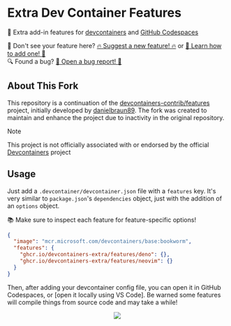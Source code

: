 # Extra Dev Container Features

🐳 Extra add-in features for
[devcontainers](https://code.visualstudio.com/docs/devcontainers/containers) and
[GitHub Codespaces](https://github.com/features/codespaces)

👀 Don't see your feature here? [🔥 Suggest a new feature! 🔥](https://github.com/devcontainers-extra/features/issues/new?template=suggest-feature.yaml) or [📄 Learn how to add one! 📄](CONTRIBUTING.md) \
🔍 Found a bug? [🐞 Open a bug report! 🐞](https://github.com/devcontainers-extra/features/issues/new?template=feature-bug-report.yaml)

## About This Fork

This repository is a continuation of the [devcontainers-contrib/features](https://github.com/devcontainers-contrib/features) project, initially developed by [danielbraun89](https://github.com/danielbraun89). The fork was created to maintain and enhance the project due to inactivity in the original repository.

> [!NOTE]
> This project is not officially associated with or endorsed by the official [Devcontainers](https://containers.dev/) project

## Usage

Just add a `.devcontainer/devcontainer.json` file with a `features` key. It's
very similar to `package.json`'s `dependencies` object, just with the addition
of an `options` object.

📚 Make sure to inspect each feature for feature-specific options!

```json
{
  "image": "mcr.microsoft.com/devcontainers/base:bookworm",
  "features": {
    "ghcr.io/devcontainers-extra/features/deno": {},
    "ghcr.io/devcontainers-extra/features/neovim": {}
  }
}
```

Then, after adding your devcontainer config file, you can open it in GitHub
Codespaces, or \[open it locally using VS Code\]. Be warned some features will
compile things from source code and may take a while!

<div align="center">

![](https://i.imgur.com/JMdowst.png)

</div>

